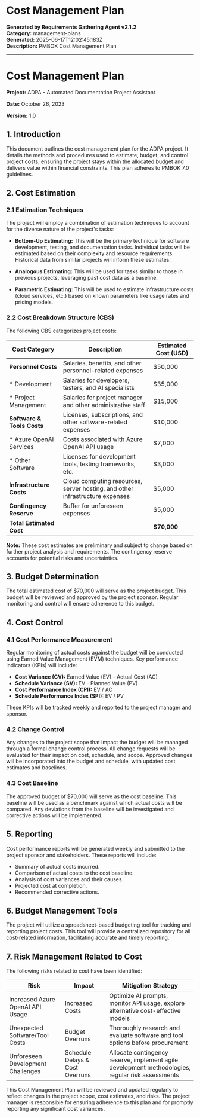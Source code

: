 # Cost Management Plan

**Generated by Requirements Gathering Agent v2.1.2**  
**Category:** management-plans  
**Generated:** 2025-06-17T12:02:45.183Z  
**Description:** PMBOK Cost Management Plan

---

# Cost Management Plan

**Project:** ADPA - Automated Documentation Project Assistant

**Date:** October 26, 2023

**Version:** 1.0


## 1. Introduction

This document outlines the cost management plan for the ADPA project.  It details the methods and procedures used to estimate, budget, and control project costs, ensuring the project stays within the allocated budget and delivers value within financial constraints.  This plan adheres to PMBOK 7.0 guidelines.


## 2. Cost Estimation

### 2.1  Estimation Techniques

The project will employ a combination of estimation techniques to account for the diverse nature of the project's tasks:

* **Bottom-Up Estimating:** This will be the primary technique for software development, testing, and documentation tasks. Individual tasks will be estimated based on their complexity and resource requirements.  Historical data from similar projects will inform these estimates.

* **Analogous Estimating:** This will be used for tasks similar to those in previous projects, leveraging past cost data as a baseline.

* **Parametric Estimating:** This will be used to estimate infrastructure costs (cloud services, etc.) based on known parameters like usage rates and pricing models.

### 2.2 Cost Breakdown Structure (CBS)

The following CBS categorizes project costs:

| Cost Category             | Description                                                                    | Estimated Cost (USD) |
|--------------------------|--------------------------------------------------------------------------------|-----------------------|
| **Personnel Costs**       | Salaries, benefits, and other personnel-related expenses                       | $50,000                |
|   * Development           | Salaries for developers, testers, and AI specialists                          | $35,000                |
|   * Project Management    | Salaries for project manager and other administrative staff                  | $15,000                |
| **Software & Tools Costs** | Licenses, subscriptions, and other software-related expenses                 | $10,000                |
|   * Azure OpenAI Services | Costs associated with Azure OpenAI API usage                                  | $7,000                 |
|   * Other Software        | Licenses for development tools, testing frameworks, etc.                     | $3,000                 |
| **Infrastructure Costs**   | Cloud computing resources, server hosting, and other infrastructure expenses | $5,000                 |
| **Contingency Reserve**   | Buffer for unforeseen expenses                                                | $5,000                 |
| **Total Estimated Cost**   |                                                                                  | **$70,000**             |


**Note:** These cost estimates are preliminary and subject to change based on further project analysis and requirements.  The contingency reserve accounts for potential risks and uncertainties.


## 3. Budget Determination

The total estimated cost of $70,000 will serve as the project budget. This budget will be reviewed and approved by the project sponsor.  Regular monitoring and control will ensure adherence to this budget.


## 4. Cost Control

### 4.1 Cost Performance Measurement

Regular monitoring of actual costs against the budget will be conducted using Earned Value Management (EVM) techniques.  Key performance indicators (KPIs) will include:

* **Cost Variance (CV):**  Earned Value (EV) - Actual Cost (AC)
* **Schedule Variance (SV):** EV - Planned Value (PV)
* **Cost Performance Index (CPI):** EV / AC
* **Schedule Performance Index (SPI):** EV / PV

These KPIs will be tracked weekly and reported to the project manager and sponsor.

### 4.2 Change Control

Any changes to the project scope that impact the budget will be managed through a formal change control process.  All change requests will be evaluated for their impact on cost, schedule, and scope.  Approved changes will be incorporated into the budget and schedule, with updated cost estimates and baselines.

### 4.3 Cost Baseline

The approved budget of $70,000 will serve as the cost baseline.  This baseline will be used as a benchmark against which actual costs will be compared.  Any deviations from the baseline will be investigated and corrective actions will be implemented.


## 5. Reporting

Cost performance reports will be generated weekly and submitted to the project sponsor and stakeholders.  These reports will include:

* Summary of actual costs incurred.
* Comparison of actual costs to the cost baseline.
* Analysis of cost variances and their causes.
* Projected cost at completion.
* Recommended corrective actions.


## 6. Budget Management Tools

The project will utilize a spreadsheet-based budgeting tool for tracking and reporting project costs.  This tool will provide a centralized repository for all cost-related information, facilitating accurate and timely reporting.


## 7. Risk Management Related to Cost

The following risks related to cost have been identified:

| Risk                               | Impact             | Mitigation Strategy                                                                  |
|------------------------------------|---------------------|--------------------------------------------------------------------------------------|
| Increased Azure OpenAI API Usage   | Increased Costs     | Optimize AI prompts, monitor API usage, explore alternative cost-effective models    |
| Unexpected Software/Tool Costs     | Budget Overruns     | Thoroughly research and evaluate software and tool options before procurement         |
| Unforeseen Development Challenges  | Schedule Delays & Cost Overruns | Allocate contingency reserve, implement agile development methodologies, regular risk assessments |


This Cost Management Plan will be reviewed and updated regularly to reflect changes in the project scope, cost estimates, and risks.  The project manager is responsible for ensuring adherence to this plan and for promptly reporting any significant cost variances.
